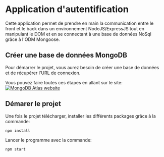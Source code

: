 # Application d'autentification

Cette application permet de prendre en main la communication entre le front et le back dans un environnement NodeJS/ExpressJS tout en manipulant le DOM et en se connectant à une base de données NoSql grâce à l'ODM Mongoose.


## Créer une base de données MongoDB

Pour démarrer le projet, vous aurez besoin de créer une base de données et de récupérer l'URL de connexion.


Vous pouvez faire toutes ces étapes en allant sur le site: 
[![MongoDB Atlas website](https://www.googleadservices.com/pagead/aclk?sa=L&ai=DChcSEwjv7ffU8Z6FAxVdLwYAHT3xAnsYABAAGgJ3cw&ase=2&gclid=Cj0KCQjwk6SwBhDPARIsAJ59GweOG04Wa8YxWNaCGTemdcayLip9oJvYN0IE4d_4ol4sqkz_e_PE0LAaAo6nEALw_wcB&ohost=www.google.com&cid=CAESVeD2UdWKb_GGu1XJhPbPYN-jrSEZ-SGic7AM6Oqhmxd9LGoJ1tON5FjTo0S1wF7gbBKmc_4dpejuPuYb_1-wCSyeFt4uXhsKJfUP0FpwyFvVggQBL40&sig=AOD64_2lINevZgD80a78LvXxty0ZnUHxpQ&q&nis=4&adurl&ved=2ahUKEwih3_LU8Z6FAxVPQ6QEHXsxDqEQ0Qx6BAgIEAE)](https://www.mongodb.com/fr-fr/cloud/atlas/lp/try4?utm_source=google&utm_campaign=search_gs_pl_evergreen_atlas_core-high-int_prosp-brand_gic-null_emea-fr_ps-all_desktop_eng_lead&utm_term=mongodb%20atlas&utm_medium=cpc_paid_search&utm_ad=e&utm_ad_campaign_id=19617252857&adgroup=142876874542&cq_cmp=19617252857&gad_source=1&gclid=Cj0KCQjwk6SwBhDPARIsAJ59GweOG04Wa8YxWNaCGTemdcayLip9oJvYN0IE4d_4ol4sqkz_e_PE0LAaAo6nEALw_wcB?utm_source=google&utm_campaign=search_gs_pl_evergreen_atlas_core-high-int_prosp-brand_gic-null_emea-fr_ps-all_desktop_eng_lead&utm_term=mongodb%20atlas&utm_medium=cpc_paid_search&utm_ad=e&utm_ad_campaign_id=19617252857&adgroup=142876874542&cq_cmp=19617252857&gad_source=1&gclid=Cj0KCQjwk6SwBhDPARIsAJ59GweOG04Wa8YxWNaCGTemdcayLip9oJvYN0IE4d_4ol4sqkz_e_PE0LAaAo6nEALw_wcB)


## Démarer le projet

Une fois le projet télécharger, installer les différents packages grâce à la commande:


```npm install```


Lancer le programme avec la commande:


```npm start```
